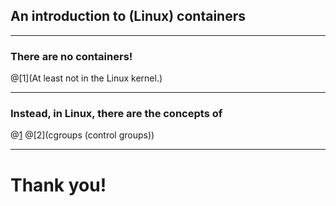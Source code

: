## An introduction to (Linux) containers

---

### There are no containers!

@[1](At least not in the Linux kernel.)

---

### Instead, in Linux, there are the concepts of 

@[1](Namespaces)
@[2](cgroups \(control groups\))

---

# Thank you!

